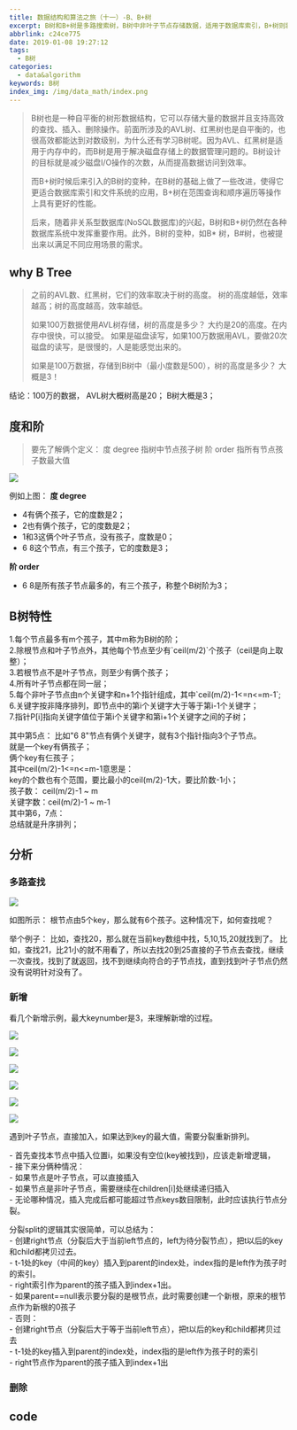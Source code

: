 ```yaml
---
title: 数据结构和算法之旅（十一）-B、B+树
excerpt: B树和B+树是多路搜索树，B树中非叶子节点存储数据，适用于数据库索引，B+树则将数据全部存储在叶子节点上，适用于范围查询和外部存储，两者都具备平衡和高效的插入删除特性。
abbrlink: c24ce775
date: 2019-01-08 19:27:12
tags:
  - B树
categories:
  - data&algorithm
keywords: B树
index_img: /img/data_math/index.png
---
```


> B树也是一种自平衡的树形数据结构，它可以存储大量的数据并且支持高效的查找、插入、删除操作。前面所涉及的AVL树、红黑树也是自平衡的，也很高效都能达到对数级别，为什么还有学习B树呢。因为AVL、红黑树是适用于内存中的，而B树是用于解决磁盘存储上的数据管理问题的。B树设计的目标就是减少磁盘I/O操作的次数，从而提高数据访问到效率。
> 
> 而B+树时候后来引入的B树的变种，在B树的基础上做了一些改进，使得它更适合数据库索引和文件系统的应用，B+树在范围查询和顺序遍历等操作上具有更好的性能。
> 
> 后来，随着非关系型数据库(NoSQL数据库)的兴起，B树和B+树仍然在各种数据库系统中发挥重要作用。此外，B树的变种，如B* 树，B#树，也被提出来以满足不同应用场景的需求。 



## why B Tree

> 之前的AVL数、红黑树，它们的效率取决于树的高度。
> 树的高度越低，效率越高；树的高度越高，效率越低。
> 
> 如果100万数据使用AVL树存储，树的高度是多少？
> 大约是20的高度。在内存中很快，可以接受。
> 如果是磁盘读写，如果100万数据用AVL，要做20次磁盘的读写，是很慢的，人是能感觉出来的。
> 
> 如果是100万数据，存储到B树中（最小度数是500），树的高度是多少？
> 大概是3！

<p class="note note-success">
结论：100万的数据，
AVL树大概树高是20；
B树大概是3；
</p>

## 度和阶

> 要先了解俩个定义：
> 度 degree 指树中节点孩子树
> 阶 order 指所有节点孩子数最大值

![](https://hexo-img-bucket-1306020160.cos.ap-beijing.myqcloud.com/pic/202309222135905.png)

例如上图：
**度 degree**
- 4有俩个孩子，它的度数是2；
- 2也有俩个孩子，它的度数是2；
- 1和3这俩个叶子节点，没有孩子，度数是0；
- 6 8这个节点，有三个孩子，它的度数是3；

**阶 order**
- 6 8是所有孩子节点最多的，有三个孩子，称整个B树阶为3；

## B树特性

<p class="note note-info">
1.每个节点最多有m个孩子，其中m称为B树的阶；<br>
2.除根节点和叶子节点外，其他每个节点至少有`ceil(m/2)`个孩子（ceil是向上取整）；<br>
3.若根节点不是叶子节点，则至少有俩个孩子；<br>
4.所有叶子节点都在同一层；<br>
5.每个非叶子节点由n个关键字和n+1个指针组成，其中`ceil(m/2)-1<=n<=m-1`;<br>
6.关键字按非降序排列，即节点中的第i个关键字大于等于第i-1个关键字；<br>
7.指针P[i]指向关键字值位于第i个关键字和第i+1个关键字之间的子树；
</p>

<p class="note note-success">
其中第5点：
比如"6 8"节点有俩个关键字，就有3个指针指向3个子节点。<br>
就是一个key有俩孩子；<br>
俩个key有仨孩子；<br>
其中ceil(m/2)-1<=n<=m-1意思是：<br>
key的个数也有个范围，要比最小的ceil(m/2)-1大，要比阶数-1小；<br>
孩子数： ceil(m/2)-1 ~ m<br>
关键字数：ceil(m/2)-1 ~ m-1<br>
其中第6，7点：<br>
总结就是升序排列；
</p>

## 分析

### 多路查找

![](https://hexo-img-bucket-1306020160.cos.ap-beijing.myqcloud.com/pic/202309222202785.png)

如图所示：
根节点由5个key，那么就有6个孩子。这种情况下，如何查找呢？

举个例子：
比如，查找20，那么就在当前key数组中找，5,10,15,20就找到了。
比如，查找21，比21小的就不用看了，所以去找20到25直接的子节点去查找，继续一次查找，找到了就返回，找不到继续向符合的子节点找，直到找到叶子节点仍然没有说明针对没有了。

### 新增

看几个新增示例，最大keynumber是3，来理解新增的过程。

![](https://hexo-img-bucket-1306020160.cos.ap-beijing.myqcloud.com/pic/202309231506137.png)

![](https://hexo-img-bucket-1306020160.cos.ap-beijing.myqcloud.com/pic/202309231506163.png)

![](https://hexo-img-bucket-1306020160.cos.ap-beijing.myqcloud.com/pic/202309231507304.png)

![](https://hexo-img-bucket-1306020160.cos.ap-beijing.myqcloud.com/pic/202309231507560.png)

![](https://hexo-img-bucket-1306020160.cos.ap-beijing.myqcloud.com/pic/202309231508760.png)

![](https://hexo-img-bucket-1306020160.cos.ap-beijing.myqcloud.com/pic/202309231508972.png)

遇到叶子节点，直接加入，如果达到key的最大值，需要分裂重新排列。

<p class="note note-success">
- 首先查找本节点中插入位置i，如果没有空位(key被找到)，应该走新增逻辑，<br>
- 接下来分俩种情况：<br>
	- 如果节点是叶子节点，可以直接插入<br>
	- 如果节点是非叶子节点，需要继续在children[i]处继续递归插入<br>
- 无论哪种情况，插入完成后都可能超过节点keys数目限制，此时应该执行节点分裂。
</p>

<p class="note note-info">
分裂split的逻辑其实很简单，可以总结为：<br>
- 创建right节点（分裂后大于当前left节点的，left为待分裂节点），把t以后的key和child都拷贝过去。<br>
- t-1处的key（中间的key）插入到parent的index处，index指的是left作为孩子时的索引。<br>
- right索引作为parent的孩子插入到index+1出。<br>
- 如果parent==null表示要分裂的是根节点，此时需要创建一个新根，原来的根节点作为新根的0孩子<br>
- 否则：<br>
	- 创建right节点（分裂后大于等于当前left节点），把t以后的key和child都拷贝过去<br>
	- t-1处的key插入到parent的index处，index指的是left作为孩子时的索引<br>
	- right节点作为parent的孩子插入到index+1出<br>
</p>


### 删除


## code

